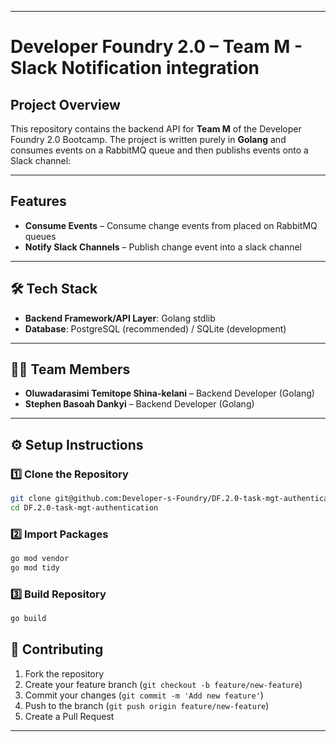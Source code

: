 

---

# Developer Foundry 2.0 – Team M - Slack Notification integration

## Project Overview

This repository contains the backend API for **Team M** of the Developer Foundry 2.0 Bootcamp.
The project is written purely in **Golang** and consumes events on a RabbitMQ queue and then publishs events onto a Slack channel:

---

## Features

*  **Consume Events** – Consume change events from placed on RabbitMQ queues
*  **Notify Slack Channels** – Publish change event into a slack channel
---

## 🛠️ Tech Stack

* **Backend Framework/API Layer**: Golang stdlib
* **Database**: PostgreSQL (recommended) / SQLite (development)
---

## 👨‍💻 Team Members
* **Oluwadarasimi Temitope Shina-kelani** – Backend Developer (Golang)
* **Stephen Basoah Dankyi** – Backend Developer (Golang)

---

## ⚙️ Setup Instructions

### 1️⃣ Clone the Repository

```bash
git clone git@github.com:Developer-s-Foundry/DF.2.0-task-mgt-authentication.git
cd DF.2.0-task-mgt-authentication
```

### 2️⃣ Import Packages

```bash
go mod vendor
go mod tidy
```

### 3️⃣ Build Repository

```bash
go build
```

## 🤝 Contributing

1. Fork the repository
2. Create your feature branch (`git checkout -b feature/new-feature`)
3. Commit your changes (`git commit -m 'Add new feature'`)
4. Push to the branch (`git push origin feature/new-feature`)
5. Create a Pull Request


---
